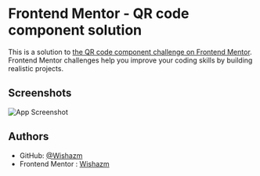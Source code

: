 
# Frontend Mentor - QR code component solution
This is a solution to [the QR code component challenge on Frontend Mentor](https://www.frontendmentor.io/challenges/qr-code-component-iux_sIO_H/). Frontend Mentor challenges help you improve your coding skills by building realistic projects.

## Screenshots

![App Screenshot](https://via.placeholder.com/468x300?text=App+Screenshot+Here)


## Authors

- GitHub: [@Wishazm](https://github.com/Wishazm)
- Frontend Mentor : [Wishazm](https://www.frontendmentor.io/profile/1oazmizem)
